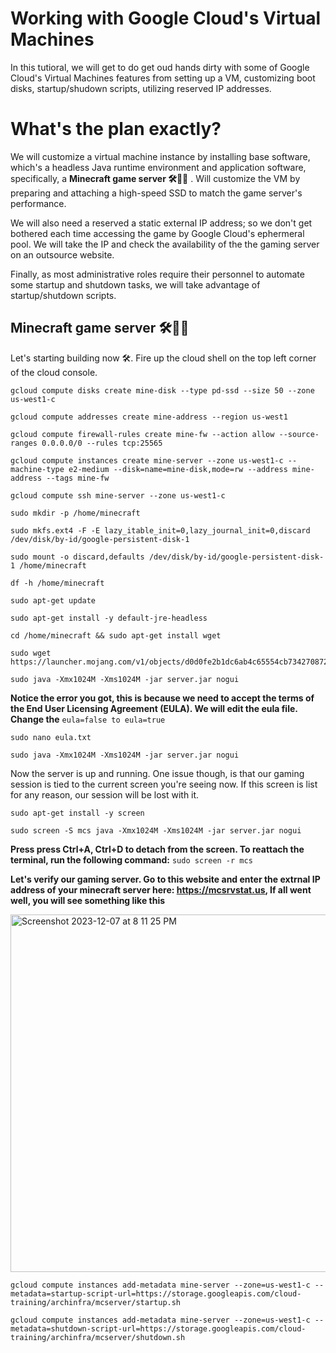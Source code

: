 # Working with Google Cloud's Virtual Machines
In this tutioral, we will get to do get oud hands dirty with some of Google Cloud's Virtual Machines features from setting up a VM, customizing boot disks, startup/shudown scripts, utilizing reserved IP addresses.
# What's the plan exactly?
We will customize a virtual machine instance by installing base software, which's a headless Java runtime environment and application software, specifically, a **Minecraft game server 🛠️🧱💎** . Will customize the VM by preparing and attaching a high-speed SSD to match the game server's performance. 

We will also need a reserved a static external IP address; so we don't get bothered each time accessing the game by Google Cloud's ephermeral pool. We will take the IP and check the availability of the the gaming server on an outsource website.

Finally, as most administrative roles require their personnel to automate some startup and shutdown tasks, we will take advantage of startup/shutdown scripts.


## Minecraft game server 🛠️🧱💎
Let's starting building now 🛠️. Fire up the cloud shell on the top left corner of the cloud console.

```
gcloud compute disks create mine-disk --type pd-ssd --size 50 --zone us-west1-c
```

```
gcloud compute addresses create mine-address --region us-west1
```

```
gcloud compute firewall-rules create mine-fw --action allow --source-ranges 0.0.0.0/0 --rules tcp:25565
```

```
gcloud compute instances create mine-server --zone us-west1-c --machine-type e2-medium --disk=name=mine-disk,mode=rw --address mine-address --tags mine-fw
```

```
gcloud compute ssh mine-server --zone us-west1-c
```

```
sudo mkdir -p /home/minecraft
```

```
sudo mkfs.ext4 -F -E lazy_itable_init=0,lazy_journal_init=0,discard /dev/disk/by-id/google-persistent-disk-1
```

```
sudo mount -o discard,defaults /dev/disk/by-id/google-persistent-disk-1 /home/minecraft
```

```
df -h /home/minecraft
```

```
sudo apt-get update
```

```
sudo apt-get install -y default-jre-headless
```

```
cd /home/minecraft && sudo apt-get install wget
```

```
sudo wget https://launcher.mojang.com/v1/objects/d0d0fe2b1dc6ab4c65554cb734270872b72dadd6/server.jar
```

```
sudo java -Xmx1024M -Xms1024M -jar server.jar nogui
```

**Notice the error you got, this is because we need to accept the terms of the End User Licensing Agreement (EULA). We will edit the eula file. Change the** ```eula=false to eula=true```

```
sudo nano eula.txt
```

```
sudo java -Xmx1024M -Xms1024M -jar server.jar nogui
```

Now the server is up and running. One issue though, is that our gaming session is tied to the current screen you're seeing now. If this screen is list for any reason, our session will be lost with it.

```
sudo apt-get install -y screen
```

```
sudo screen -S mcs java -Xmx1024M -Xms1024M -jar server.jar nogui
```

**Press press Ctrl+A, Ctrl+D to detach from the screen. To reattach the terminal, run the following command:** ```sudo screen -r mcs```

**Let's verify our gaming server. Go to this website and enter the extrnal IP address of your minecraft server here: https://mcsrvstat.us, If all went well, you will see something like this**

<img width="572" alt="Screenshot 2023-12-07 at 8 11 25 PM" src="https://github.com/a-elfateh/GCP/assets/61758821/e1892bb0-47ef-4fa1-b543-9d57f4673bbf">


```
gcloud compute instances add-metadata mine-server --zone=us-west1-c --metadata=startup-script-url=https://storage.googleapis.com/cloud-training/archinfra/mcserver/startup.sh
```

```
gcloud compute instances add-metadata mine-server --zone=us-west1-c --metadata=shutdown-script-url=https://storage.googleapis.com/cloud-training/archinfra/mcserver/shutdown.sh
```
